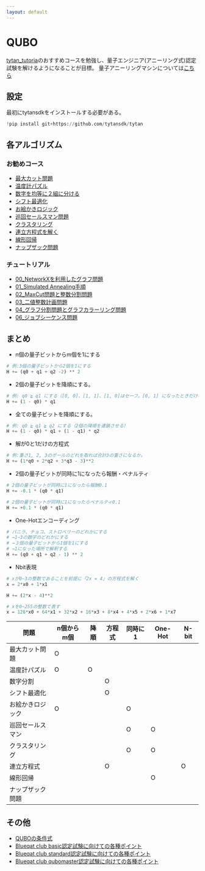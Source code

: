 ```yaml
---
layout: default
---
```


# QUBO

[tytan_tutoria](https://github.com/tytansdk/tytan_tutorial?tab=readme-ov-file)のおすすめコースを勉強し、量子エンジニア(アニーリング式)認定試験を解けるようになることが目標。
量子アニーリングマシンについては[こちら](../QuantumAnnealing/QuantumAnnealing.md)

## 設定

最初にtytansdkをインストールする必要がある。

```python
!pip install git+https://github.com/tytansdk/tytan
```

## 各アルゴリズム

### お勧めコース

- [最大カット問題](./MaxCut.md)
- [温度計パズル](./ThermoPazzle.md)
- [数字を均等に２組に分ける](./DivideNum.md)
- [シフト最適化](./ShiftOptimize.md)
- [お絵かきロジック](./DrawLogic.md)
- [巡回セールスマン問題](./TravelSales.md)
- [クラスタリング](./Clustering.md)
- [連立方程式を解く](./SimulEquation.md)
- [線形回帰](./LSM.md)
- [ナップザック問題](./Knapsack.md)

### チュートリアル

- [00_NetworkXを利用したグラフ問題](./tutorial/tutorial00_networkx.md)
- [01_Simulated Annealing手順](./tutorial/tutorial01_qubo.md)
- [02_MaxCut問題と整数分割問題](./tutorial/tutorial02_maxcut.md)
- [03_二値整数計画問題](./tutorial/tutorial03_bil.md)
- [04_グラフ分割問題とグラフカラーリング問題](./tutorial/tutorial04_graphcoloring.md)
- [06_ジョブシーケンス問題](https://colab.research.google.com/drive/1EVU334fC5Eg-5n0uUG5XIwwkc6KVdD3U?hl=ja)


## まとめ

- n個の量子ビットからm個を1にする

```python
# 例:3個の量子ビットから2個を1にする
H += (q0 + q1 + q2 -2) ** 2
```

- 2個の量子ビットを降順にする。

```python
# 例: q0 ≧ q1 にする（[0, 0]、[1, 1]、[1, 0]はセーフ。[0, 1] になったときだけペナルティを与える）
H += (1 - q0) * q1
```

- 全ての量子ビットを降順にする。

```python
# 例: q0 ≧ q1 ≧ q2 にする（2個の降順を連鎖させる）
H += (1 - q0) * q1 + (1 - q1) * q2
```

- 解が0と1だけの方程式

```python
# 例:重さ1, 2, 3のボールのどれを取れば合計3の重さになるか。
H += (1*q0 + 2*q2 + 3*q3 - 3)**2
```

- 2個の量子ビットが同時に1になったら報酬・ペナルティ


```python
# 2個の量子ビットが同時に1になったら報酬0.1
H += -0.1 * (q0 * q1)

# 2個の量子ビットが同時に1になったらペナルティ0.1
H += +0.1 * (q0 * q1)
```

- One-Hotエンコーディング

```python
# バニラ、チョコ、ストロベリーのどれかにする
# →1~3の数字のどれかにする
# →３個の量子ビットから1個を1にする
# →1になった場所で解釈する
H += (q0 + q1 + q2 - 1) ** 2
``` 

- Nbit表現

```python
# xが0~3の整数であることを前提に「2x = 4」の方程式を解く
x = 2*x0 + 1*x1

H += (2*x - 4)**2

# xを0~255の整数で表す
x = 128*x0 + 64*x1 + 32*x2 + 16*x3 + 8*x4 + 4*x5 + 2*x6 + 1*x7
```

|問題|n個からm個|降順|方程式|同時に1|One-Hot|N-bit|
|--|--|--|--|--|--|--|
|最大カット問題|O||||||
|温度計パズル|O|O|||||
|数字分割|||O|||||
|シフト最適化|||O|||||w
|お絵かきロジック|O|||O|||
|巡回セールスマン||||O|O||
|クラスタリング||||O|O||
|連立方程式|||O|||O|
|線形回帰|||||O||
|ナップザック問題|||||||

## その他

- [QUBOの条件式](https://vigne-cla.com/21-12/)
- [Blueqat club basic認定試験に向けての各種ポイント](https://blueqat.com/yuichiro_minato2/6bc363dd-373e-4354-aad3-a04985e314f2)
- [Blueqat club standard認定試験に向けての各種ポイント](https://blueqat.com/yuichiro_minato2/0fec35c5-efaa-465a-89a8-fa91ce09458f)
- [Blueqat club qubomaster認定試験に向けての各種ポイント](https://blueqat.com/yuichiro_minato2/c31102b3-27fb-4a56-a949-476a2d7bab60)